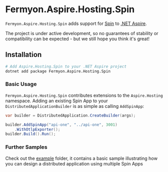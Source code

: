 # Fermyon.Aspire.Hosting.Spin

`Fermyon.Aspire.Hosting.Spin` adds support for [Spin](https://developer.fermyon.com/spin) to [.NET Aspire](https://learn.microsoft.com/en-us/dotnet/aspire/get-started/build-your-first-aspire-app). 

The project is under active development, so no guarantees of stability or compatibility can be expected - but we still hope you think it's great!

## Installation

```bash
# Add Aspire.Hosting.Spin to your .NET Aspire project
dotnet add package Fermyon.Aspire.Hosting.Spin
```

### Basic Usage

`Fermyon.Aspire.Hosting.Spin` contributes extensions to the `Aspire.Hosting` namespace. Adding an existing Spin App to your `DistributedApplicationBuilder` is as simple as calling `AddSpinApp`:

```csharp
var builder = DistributedApplication.CreateBuilder(args);

builder.AddSpinApp("api-one", "../api-one", 3001)
    .WithOtlpExporter();
builder.Build().Run();
```



### Further Samples

Check out the [example](./example/) folder, it contains a basic sample illustrating how you can design a distributed application using multiple Spin Apps
